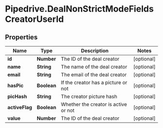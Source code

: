 # Pipedrive.DealNonStrictModeFieldsCreatorUserId

## Properties

Name | Type | Description | Notes
------------ | ------------- | ------------- | -------------
**id** | **Number** | The ID of the deal creator | [optional] 
**name** | **String** | The name of the deal creator | [optional] 
**email** | **String** | The email of the deal creator | [optional] 
**hasPic** | **Boolean** | If the creator has a picture or not | [optional] 
**picHash** | **String** | The creator picture hash | [optional] 
**activeFlag** | **Boolean** | Whether the creator is active or not | [optional] 
**value** | **Number** | The ID of the deal creator | [optional] 



